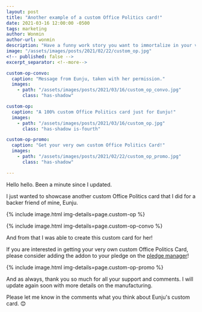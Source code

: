 ```yaml
---
layout: post
title: "Another example of a custom Office Politics card!"
date: 2021-03-16 12:00:00 -0500
tags: marketing
author: Wonmin
author-url: wonmin
description: "Have a funny work story you want to immortalize in your very own custom Office Politics Card?"
image: "/assets/images/posts/2021/02/22/custom_op.jpg"
<!-- published: false -->
excerpt_separator: <!--more-->

custom-op-convo:
  caption: "Message from Eunju, taken with her permission."
  images:
    - path: "/assets/images/posts/2021/03/16/custom_op_convo.jpg"
      class: "has-shadow"

custom-op:
  caption: "A 100% custom Office Politics card just for Eunju!"
  images:
    - path: "/assets/images/posts/2021/03/16/custom_op.jpg"
      class: "has-shadow is-fourth"

custom-op-promo:
  caption: "Get your very own custom Office Politics Card!"
  images:
    - path: "/assets/images/posts/2021/02/22/custom_op_promo.jpg"
      class: "has-shadow"

---
```


Hello hello. Been a minute since I updated.

I just wanted to showcase another custom Office Politics card that I did for a backer friend of mine, Eunju.

{% include image.html img-details=page.custom-op %}

<!--more-->

{% include image.html img-details=page.custom-op-convo %}

And from that I was able to create this custom card for her!

If you are interested in getting your very own custom Office Politics Card, please consider adding the addon to your pledge on the [pledge manager](https://gamefound.com/projects/pegasus-games/sysifuscorp#/)!

{% include image.html img-details=page.custom-op-promo %}

And as always, thank you so much for all your support and comments. I will update again soon with more details on the manufacturing.

Please let me know in the comments what you think about Eunju's custom card. 😊
